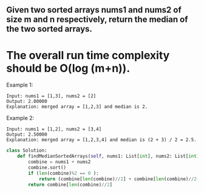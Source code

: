 ## Given two sorted arrays nums1 and nums2 of size m and n respectively, return the median of the two sorted arrays.
# The overall run time complexity should be O(log (m+n)).

 

Example 1:

```
Input: nums1 = [1,3], nums2 = [2]
Output: 2.00000
Explanation: merged array = [1,2,3] and median is 2.
```

Example 2:
```
Input: nums1 = [1,2], nums2 = [3,4]
Output: 2.50000
Explanation: merged array = [1,2,3,4] and median is (2 + 3) / 2 = 2.5.
```

```python
class Solution:
    def findMedianSortedArrays(self, nums1: List[int], nums2: List[int]) -> float:
        combine = nums1 + nums2
        combine.sort()
        if (len(combine)%2 == 0 ):
            return (combine[len(combine)//2] + combine[len(combine)//2-1]) / 2
        return combine[len(combine)//2]
```